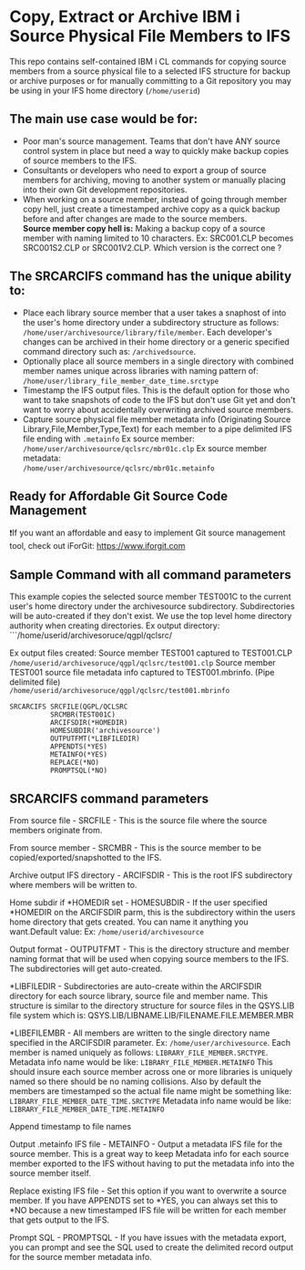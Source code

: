 # Copy, Extract or Archive IBM i Source Physical File Members to IFS 
This repo contains self-contained IBM i CL commands for copying source members from a source physical file to a selected IFS structure for backup or archive purposes or for manually committing to a Git repository you may be using in your IFS home directory (```/home/userid```)      

## The main use case would be for:
- Poor man's source management. Teams that don't have ANY source control system in place but need a way to quickly make backup copies of source members to the IFS.   
- Consultants or developers who need to export a group of source members for archiving, moving to another system or manually placing into their own Git development repositories.    
- When working on a source member, instead of going through member copy hell, just create a timestamped archive copy as a quick backup before and after changes are made to the source members.     
**Source member copy hell is:** Making a backup copy of a source member with naming limited to 10 characters. Ex: SRC001.CLP becomes SRC001S2.CLP or SRC001V2.CLP. Which version is the correct one ?   

## The SRCARCIFS command has the unique ability to:
- Place each library source member that a user takes a snaphost of into the user's home directory under a subdirectory structure as follows: ```/home/user/archivesource/library/file/member```. Each developer's changes can be archived in their home directory or a generic specified command directory such as: ```/archivedsource```.
- Optionally place all source members in a single directory with combined member names unique across libraries with naming pattern of: ```/home/user/library_file_member_date_time.srctype```
- Timestamp the IFS output files. This is the default option for those who want to take snapshots of code to the IFS but don't use Git yet and don't want to worry about accidentally overwriting archived source members. 
- Capture source physical file member metadata info (Originating Source Library,File,Member,Type,Text) for each member to a pipe delimited IFS file ending with ```.metainfo```
Ex source member:
```/home/user/archivesource/qclsrc/mbr01c.clp```
Ex source member metadata:   
```/home/user/archivesource/qclsrc/mbr01c.metainfo```

## Ready for Affordable Git Source Code Management   
❗If you want an affordable and easy to implement Git source management tool, check out iForGit: https://www.iforgit.com
  
## Sample Command with all command parameters

This example copies the selected source member TEST001C to the current user's home directory under the archivesource subdirectory.  Subdirectories will be auto-created if they don't exist. We use the top level home directory authority when creating directories. 
Ex output directory: ```/home/userid/archivesoruce/qgpl/qclsrc/

Ex output files created: 
Source member TEST001 captured to TEST001.CLP   
```/home/userid/archivesoruce/qgpl/qclsrc/test001.clp```
Source member TEST001 source file metadata info captured to TEST001.mbrinfo. (Pipe delimited file)   
```/home/userid/archivesoruce/qgpl/qclsrc/test001.mbrinfo```

```
SRCARCIFS SRCFILE(QGPL/QCLSRC            
          SRCMBR(TEST001C)               
          ARCIFSDIR(*HOMEDIR)          
          HOMESUBDIR('archivesource')  
          OUTPUTFMT(*LIBFILEDIR)       
          APPENDTS(*YES)               
          METAINFO(*YES)               
          REPLACE(*NO)                 
          PROMPTSQL(*NO)               
```

## SRCARCIFS command parameters
From source file - SRCFILE - This is the source file where the source members originate from.  

From source member - SRCMBR - This is the source member to be copied/exported/snapshotted to the IFS.   

Archive output IFS directory - ARCIFSDIR - This is the root IFS subdirectory where members will be written to.    

Home subdir if *HOMEDIR set - HOMESUBDIR - If the user specified *HOMEDIR on the ARCIFSDIR parm, this is the subdirectory within the users home directory that gets created. You can name it anything you want.Default value:   Ex: ```/home/userid/archivesource```

Output format - OUTPUTFMT - This is the directory structure and member naming format that will be used when copying source members to the IFS. The subdirectories will get auto-created.

*LIBFILEDIR - Subdirectories are auto-create within the ARCIFSDIR directory for each source library, source file and member name. This structure is similar to the directory structure for source files in the QSYS.LIB file system which is: QSYS.LIB/LIBNAME.LIB/FILENAME.FILE.MEMBER.MBR

*LIBEFILEMBR - All members are written to the single directory name specified in the ARCIFSDIR parameter. Ex: ```/home/user/archivesource```. Each member is named uniquely as follows: ```LIBRARY_FILE_MEMBER.SRCTYPE```. Metadata info name would be like:  ```LIBRARY_FILE_MEMBER.METAINFO``` This should insure each source member across one or more libraries is uniquely named so there should be no naming collisions. Also by default the members are timestamped so the actual file name might be something like: ```LIBRARY_FILE_MEMBER_DATE_TIME.SRCTYPE``` Metadata info name would be like: ```LIBRARY_FILE_MEMBER_DATE_TIME.METAINFO```

Append timestamp to file names

Output .metainfo IFS file - METAINFO - Output a metadata IFS file for the source member. This is a great way to keep Metadata info for each source member exported to the IFS without having to put the metadata info into the source member itself.

Replace existing IFS file - Set this option if you want to overwrite a source member. If you have APPENDTS set to *YES, you can always set this to *NO because a new timestamped IFS file will be written for each member that gets output to the IFS.

Prompt SQL - PROMPTSQL - If you have issues with the metadata export, you can prompt and see the SQL used to create the delimited record output for the source member metadata info.








